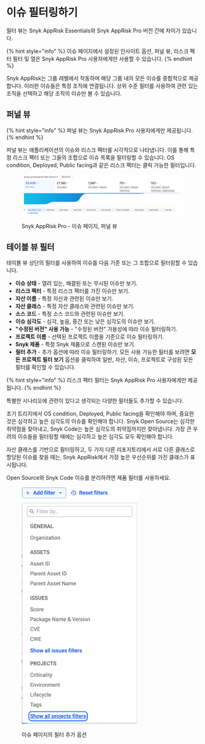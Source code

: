 # 이슈 필터링하기

필터 뷰는 Snyk AppRisk Essentials와 Snyk AppRisk Pro 버전 간에 차이가 있습니다.

{% hint style="info" %}
이슈 페이지에서 설정된 인사이트 옵션, 퍼널 뷰, 리스크 팩터 필터 및 열은 Snyk AppRisk Pro 사용자에게만 사용할 수 있습니다.
{% endhint %}

Snyk AppRisk는 그룹 레벨에서 작동하며 해당 그룹 내의 모든 이슈를 종합적으로 제공합니다. 이러한 이슈들은 특정 조직에 연결됩니다. 상위 수준 필터를 사용하여 관련 있는 조직을 선택하고 해당 조직의 이슈만 볼 수 있습니다.

## 퍼널 뷰

{% hint style="info" %}
퍼널 뷰는 Snyk AppRisk Pro 사용자에게만 제공됩니다.
{% endhint %}

퍼널 뷰는 애플리케이션의 이슈와 리스크 팩터를 시각적으로 나타냅니다. 이를 통해 특정 리스크 팩터 또는 그들의 조합으로 이슈 목록을 필터링할 수 있습니다. OS condition, Deployed, Public facing과 같은 리스크 팩터는 클릭 가능한 필터입니다.

<figure><img src="../../../.gitbook/assets/image (468).png" alt="Snyk AppRisk Pro - 이슈 페이지, 퍼널 뷰"><figcaption><p>Snyk AppRisk Pro - 이슈 페이지, 퍼널 뷰</p></figcaption></figure>

## 테이블 뷰 필터

테이블 뷰 상단의 필터를 사용하여 이슈를 다음 기준 또는 그 조합으로 필터링할 수 있습니다.

- **이슈 상태** - 열려 있는, 해결된 또는 무시된 이슈만 보기.
- **리스크 팩터** - 특정 리스크 팩터를 가진 이슈만 보기.
- **자산 이름** - 특정 자산과 관련된 이슈만 보기.
- **자산 클래스** - 특정 자산 클래스와 관련된 이슈만 보기.
- **소스 코드** - 특정 소스 코드와 관련된 이슈만 보기.
- **이슈 심각도** - 심각, 높음, 중간 또는 낮은 심각도의 이슈만 보기.
- **"수정된 버전" 사용 가능** - "수정된 버전" 가용성에 따라 이슈 필터링하기.
- **프로젝트 이름** - 선택된 프로젝트 이름을 기준으로 이슈 필터링하기.
- **Snyk 제품** - 특정 Snyk 제품으로 스캔된 이슈만 보기.
- **필터 추가** - 추가 옵션에 따라 이슈 필터링하기. 모든 사용 가능한 필터를 보려면 **모든 프로젝트 필터 보기** 옵션을 클릭하여 일반, 자산, 이슈, 프로젝트로 구성된 모든 필터를 확인할 수 있습니다.

{% hint style="info" %}
리스크 팩터 필터는 Snyk AppRisk Pro 사용자에게만 제공됩니다.
{% endhint %}

특별한 시나리오에 관련이 있다고 생각되는 다양한 필터들도 추가할 수 있습니다.

초기 트리지에서 OS condition, Deployed, Public facing을 확인해야 하며, 중요한 것은 심각하고 높은 심각도의 이슈를 확인해야 합니다. Snyk Open Source는 심각한 취약점을 찾아내고, Snyk Code는 높은 심각도의 취약점까지만 찾아냅니다. 가장 큰 우려의 이슈들을 필터링할 때에는 심각하고 높은 심각도 모두 확인해야 합니다.

자산 클래스를 기반으로 필터링하고, 두 가지 다른 리포지토리에서 서로 다른 클래스로 할당된 이슈를 찾을 때는, Snyk AppRisk에서 가장 높은 우선순위를 가진 클래스가 표시됩니다.

Open Source와 Snyk Code 이슈를 분리하려면 제품 필터를 사용하세요.

<div align="left"><figure><img src="../../../.gitbook/assets/image (452).png" alt="이슈 페이지의 필터 추가 옵션" width="303"><figcaption><p>이슈 페이지의 필터 추가 옵션</p></figcaption></figure></div>